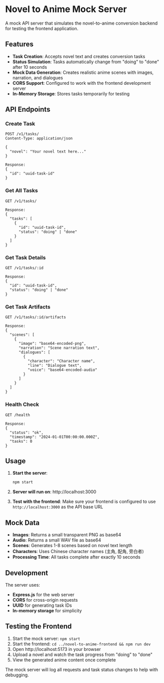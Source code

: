 # Novel to Anime Mock Server

A mock API server that simulates the novel-to-anime conversion backend for testing the frontend application.

## Features

- **Task Creation**: Accepts novel text and creates conversion tasks
- **Status Simulation**: Tasks automatically change from "doing" to "done" after 10 seconds
- **Mock Data Generation**: Creates realistic anime scenes with images, narration, and dialogues
- **CORS Support**: Configured to work with the frontend development server
- **In-Memory Storage**: Stores tasks temporarily for testing

## API Endpoints

### Create Task
```
POST /v1/tasks/
Content-Type: application/json

{
  "novel": "Your novel text here..."
}

Response:
{
  "id": "uuid-task-id"
}
```

### Get All Tasks
```
GET /v1/tasks/

Response:
{
  "tasks": [
    {
      "id": "uuid-task-id",
      "status": "doing" | "done"
    }
  ]
}
```

### Get Task Details
```
GET /v1/tasks/:id

Response:
{
  "id": "uuid-task-id",
  "status": "doing" | "done"
}
```

### Get Task Artifacts
```
GET /v1/tasks/:id/artifacts

Response:
{
  "scenes": [
    {
      "image": "base64-encoded-png",
      "narration": "Scene narration text",
      "dialogues": [
        {
          "character": "Character name",
          "line": "Dialogue text",
          "voice": "base64-encoded-audio"
        }
      ]
    }
  ]
}
```

### Health Check
```
GET /health

Response:
{
  "status": "ok",
  "timestamp": "2024-01-01T00:00:00.000Z",
  "tasks": 0
}
```

## Usage

1. **Start the server**:
   ```bash
   npm start
   ```

2. **Server will run on**: http://localhost:3000

3. **Test with the frontend**: Make sure your frontend is configured to use `http://localhost:3000` as the API base URL

## Mock Data

- **Images**: Returns a small transparent PNG as base64
- **Audio**: Returns a small WAV file as base64
- **Scenes**: Generates 1-8 scenes based on novel text length
- **Characters**: Uses Chinese character names (主角, 配角, 旁白者)
- **Processing Time**: All tasks complete after exactly 10 seconds

## Development

The server uses:
- **Express.js** for the web server
- **CORS** for cross-origin requests
- **UUID** for generating task IDs
- **In-memory storage** for simplicity

## Testing the Frontend

1. Start the mock server: `npm start`
2. Start the frontend: `cd ../novel-to-anime-frontend && npm run dev`
3. Open http://localhost:5173 in your browser
4. Upload a novel and watch the task progress from "doing" to "done"
5. View the generated anime content once complete

The mock server will log all requests and task status changes to help with debugging.